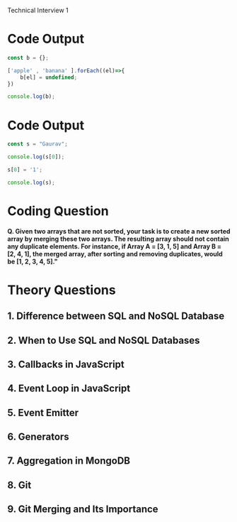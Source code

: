 Technical Interview 1

# Code Output

```javascript
const b = {};

['apple' , 'banana' ].forEach((el)=>{
	b[el] = undefined;
})

console.log(b);
```

# Code Output

```javascript
const s = "Gaurav";

console.log(s[0]); 

s[0] = '1';

console.log(s); 
```

# Coding Question

#### Q.  Given two arrays that are not sorted, your task is to create a new sorted array by merging these two arrays. The resulting array should not contain any duplicate elements. For instance, if Array A = [3, 1, 5] and Array B = [2, 4, 1], the merged array, after sorting and removing duplicates, would be [1, 2, 3, 4, 5]."

# Theory Questions

## 1. Difference between SQL and NoSQL Database

## 2. When to Use SQL and NoSQL Databases

## 3. Callbacks in JavaScript

## 4. Event Loop in JavaScript

## 5. Event Emitter

## 6. Generators

## 7. Aggregation in MongoDB

## 8. Git

## 9. Git Merging and Its Importance
